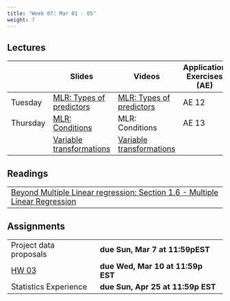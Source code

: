 ```yaml
---
title: "Week 07: Mar 01 - 05"
weight: 7
---
```


<style>
table {
font-size: 18px;
}

</style>

## Lectures

|           | Slides                   | Videos | Application Exercises (AE) |
|-----------|--------------------------|--------|--------|
| Tuesday  | [MLR: Types of predictors](https://sta210-sp21.netlify.app/slides/12-mlr-predictor-types.html) | [MLR: Types of predictors](https://warpwire.duke.edu/w/v1kFAA/)| AE 12|
| Thursday   | [MLR: Conditions](https://sta210-sp21.netlify.app/slides/12-mlr-conditions.html)| MLR: Conditions | AE 13 |
|   |  [Variable transformations](https://sta210-sp21.netlify.app/slides/13-transformations.html) | [Variable transformations](https://warpwire.duke.edu/w/v1kFAA/)| |

## Readings

|            | 
|------------|
| [Beyond Multiple Linear regression: Section 1.6 - Multiple Linear Regression](https://bookdown.org/roback/bookdown-BeyondMLR/ch-MLRreview.html#multreg) |



## Assignments

|                        |   |
|------------------------|---|
| Project data proposals | **due Sun, Mar 7 at 11:59pEST**| 
|[HW 03](https://sta210-sp21.netlify.app/hw/hw-03.html) | **due Wed, Mar 10 at 11:59p EST**| 
|Statistics Experience | **due Sun, Apr 25 at 11:59p EST**| 











